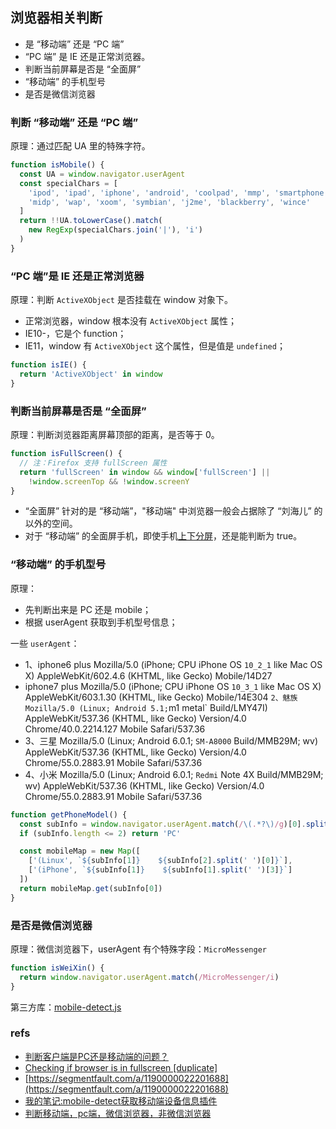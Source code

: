 ## 浏览器相关判断
- 是 “移动端” 还是 “PC 端”
- “PC 端” 是 IE 还是正常浏览器。
- 判断当前屏幕是否是 “全面屏”
- “移动端” 的手机型号
- 是否是微信浏览器

### 判断 “移动端” 还是 “PC 端”
原理：通过匹配 UA 里的特殊字符。

``` js
function isMobile() {
  const UA = window.navigator.userAgent
  const specialChars = [
    'ipod', 'ipad', 'iphone', 'android', 'coolpad', 'mmp', 'smartphone',
    'midp', 'wap', 'xoom', 'symbian', 'j2me', 'blackberry', 'wince'
  ]
  return !!UA.toLowerCase().match(
    new RegExp(specialChars.join('|'), 'i')
  )
}
```

### “PC 端”是 IE 还是正常浏览器
原理：判断 `ActiveXObject` 是否挂载在 window 对象下。
- 正常浏览器，window 根本没有 `ActiveXObject` 属性；
- IE10-，它是个 function；
- IE11，window 有 `ActiveXObject` 这个属性，但是值是 `undefined`；

``` js
function isIE() {
  return 'ActiveXObject' in window
}
```

### 判断当前屏幕是否是 “全面屏”
原理：判断浏览器距离屏幕顶部的距离，是否等于 0。

``` js
function isFullScreen() {
  // 注：Firefox 支持 fullScreen 属性
  return 'fullScreen' in window && window['fullScreen'] || 
    !window.screenTop && !window.screenY
}
```

- “全面屏” 针对的是 “移动端”，"移动端" 中浏览器一般会占据除了 “刘海儿” 的以外的空间。
- 对于 “移动端” 的全面屏手机，即使手机[上下分屏](https://www.sohu.com/a/121403722_210820)，还是能判断为 true。

### “移动端” 的手机型号
原理：
-  先判断出来是 PC 还是 mobile；
- 根据 userAgent 获取到手机型号信息；

一些 `userAgent`：
- 1、iphone6 plus 
Mozilla/5.0 (iPhone; CPU iPhone OS `10_2_1` like Mac OS X) AppleWebKit/602.4.6 (KHTML, like Gecko) Mobile/14D27
- iphone7 plus
Mozilla/5.0 (iPhone; CPU iPhone OS `10_3_1`  like Mac OS X) AppleWebKit/603.1.30 (KHTML, like Gecko) Mobile/14E304
` 2、魅族
Mozilla/5.0 (Linux; Android 5.1; `m1 metal` Build/LMY47I) AppleWebKit/537.36 (KHTML, like Gecko) Version/4.0 Chrome/40.0.2214.127 Mobile Safari/537.36
- 3、三星
Mozilla/5.0 (Linux; Android 6.0.1; `SM-A8000` Build/MMB29M; wv) AppleWebKit/537.36 (KHTML, like Gecko) Version/4.0 Chrome/55.0.2883.91 Mobile Safari/537.36
- 4、小米
Mozilla/5.0 (Linux; Android 6.0.1; `Redmi` Note 4X Build/MMB29M; wv) AppleWebKit/537.36 (KHTML, like Gecko) Version/4.0 Chrome/55.0.2883.91 Mobile Safari/537.36

``` js
function getPhoneModel() {
  const subInfo = window.navigator.userAgent.match(/\(.*?\)/g)[0].split('; ')
  if (subInfo.length <= 2) return 'PC'

  const mobileMap = new Map([
    ['(Linux', `${subInfo[1]}    ${subInfo[2].split(' ')[0]}`],
    ['(iPhone', `${subInfo[1]}    ${subInfo[1].split(' ')[3]}`]
  ])
  return mobileMap.get(subInfo[0])
}
```

### 是否是微信浏览器
原理：微信浏览器下，userAgent 有个特殊字段：`MicroMessenger`

``` js
function isWeiXin() {
  return window.navigator.userAgent.match(/MicroMessenger/i)
}
```

第三方库：[mobile-detect.js](https://github.com/hgoebl/mobile-detect.js)

### refs
- [判断客户端是PC还是移动端的问题？](https://segmentfault.com/q/1010000013079292)
- [Checking if browser is in fullscreen [duplicate]](https://stackoverflow.com/questions/2863351/checking-if-browser-is-in-fullscreen)
- [https://segmentfault.com/a/1190000022201688](https://segmentfault.com/a/1190000022201688)
- [我的笔记:mobile-detect获取移动端设备信息插件](https://juejin.cn/post/6844904182034464782)
- [判断移动端，pc端，微信浏览器，非微信浏览器](https://www.jianshu.com/p/6de5e6730a68)
